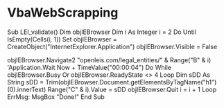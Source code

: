 # VbaWebScrapping
Sub LEI_validate()
Dim objIEBrowser
Dim i As Integer
i = 2
Do Until IsEmpty(Cells(i, 1))
Set objIEBrowser = CreateObject("InternetExplorer.Application")
objIEBrowser.Visible = False

objIEBrowser.Navigate2 "openleis.com/legal_entities/" & Range("B" & i)
'Application.Wait Now + TimeValue("00:00:04")
Do While objIEBrowser.Busy Or objIEBrowser.ReadyState <> 4
Loop
Dim sDD As String
sDD = Trim(objIEBrowser.Document.getElementsByTagName("h1")(0).innerText)
Range("C" & i).Value = sDD
objIEBrowser.Quit
i = i + 1
Loop
ErrMsg:
MsgBox "Done!"
End Sub

